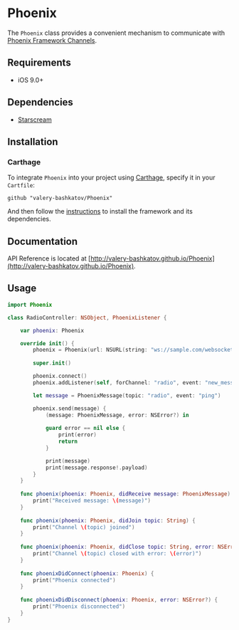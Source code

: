 # Phoenix
The `Phoenix` class provides a convenient mechanism to communicate with [Phoenix Framework Channels](http://www.phoenixframework.org/docs/channels).

## Requirements
- iOS 9.0+

## Dependencies
- [Starscream](https://github.com/daltoniam/Starscream)

## Installation
### Carthage
To integrate `Phoenix` into your project using [Carthage](https://github.com/Carthage/Carthage), specify it in your `Cartfile`:

```
github "valery-bashkatov/Phoenix"
```
And then follow the [instructions](https://github.com/Carthage/Carthage#if-youre-building-for-ios-tvos-or-watchos) to install the framework and its dependencies.

## Documentation
API Reference is located at [http://valery-bashkatov.github.io/Phoenix](http://valery-bashkatov.github.io/Phoenix).

## Usage
```swift
import Phoenix

class RadioController: NSObject, PhoenixListener {

    var phoenix: Phoenix

    override init() {
        phoenix = Phoenix(url: NSURL(string: "ws://sample.com/websocket")!)
        
        super.init()

        phoenix.connect()
        phoenix.addListener(self, forChannel: "radio", event: "new_message")

        let message = PhoenixMessage(topic: "radio", event: "ping")

		phoenix.send(message) {
			(message: PhoenixMessage, error: NSError?) in
            
    		guard error == nil else {
    			print(error)
    			return
    		}

	    	print(message)
	    	print(message.response!.payload)
		}
    }
    
    func phoenix(phoenix: Phoenix, didReceive message: PhoenixMessage) {
    	print("Received message: \(message)")
    }
    
    func phoenix(phoenix: Phoenix, didJoin topic: String) {
        print("Channel \(topic) joined")
    }
    
    func phoenix(phoenix: Phoenix, didClose topic: String, error: NSError?) {
        print("Channel \(topic) closed with error: \(error)")
    }
    
    func phoenixDidConnect(phoenix: Phoenix) {
        print("Phoenix connected")
    }
    
    func phoenixDidDisconnect(phoenix: Phoenix, error: NSError?) {
        print("Phoenix disconnected")
    }
}
```
